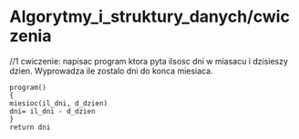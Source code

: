 # Algorytmy_i_struktury_danych/cwiczenia
//1 cwiczenie: napisac program ktora pyta ilsosc dni w miasacu i dzisieszy dzien. Wyprowadza ile zostalo dni do konca miesiaca.
```
program() 
{
miesioc(il_dni, d_dzien)
dni= il_dni - d_dzien
}
return dni
``` 

 
